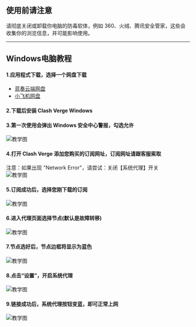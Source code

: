 ## 使用前请注意

请彻底关闭或卸载你电脑的防毒软体，例如 360、火绒、腾讯安全管家，这些会收集你的浏览信息，并可能影响使用。

---

## Windows电脑教程

#### 1.应用程式下载，选择一个网盘下载  
- [蓝奏云端网盘](https://tagcloud.lanzouw.com/ibyth2hcivab)
- [小飞机网盘](https://share.feijipan.com/s/noDri8kk)   

#### 2.下载后安装 **Clash Verge Windows**  

#### 3.第一次使用会弹出 Windows 安全中心警报，勾选允许
![教学图](https://storage.crisp.chat/users/helpdesk/website/de54da2065412800/3_1d6lc88.png)  


#### 4.打开 Clash Verge 添加您购买的订阅网址，订阅网址请跟客服索取  
注意：如果出现 "Network Error"，请尝试：关闭【系统代理】开关  
![教学图](https://storage.crisp.chat/users/helpdesk/website/de54da2065412800/1_1hmcerr.jpg)  


#### 5.订阅成功后，选择您刚下载的订阅  
![教学图](https://storage.crisp.chat/users/helpdesk/website/de54da2065412800/2_1pt54i6.jpg)  


#### 6.进入代理页面选择节点(默认是故障转移)  
![教学图](https://storage.crisp.chat/users/helpdesk/website/de54da2065412800/3_bflf2x.jpg)  


#### 7.节点选好后，节点边框将显示为蓝色  
![教学图](https://storage.crisp.chat/users/helpdesk/website/de54da2065412800/5_1jy7v9d.jpg)  


#### 8.点击“设置”，开启系统代理  
![教学图](https://storage.crisp.chat/users/helpdesk/website/de54da2065412800/6_fkamwv.jpg)  

#### 9.链接成功后，系统代理按钮变蓝，即可正常上网  
![教学图](https://storage.crisp.chat/users/helpdesk/website/de54da2065412800/7_1chtyrf.jpg)  
